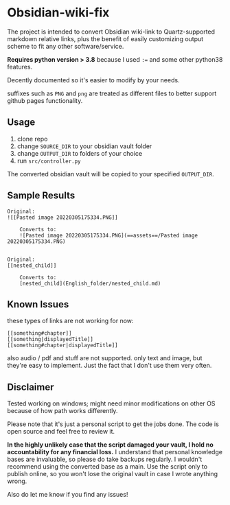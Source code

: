 # Obsidian-wiki-fix
The project is intended to convert Obsidian wiki-link to Quartz-supported markdown relative links, plus the benefit of easily customizing output scheme to fit any other software/service.

**Requires python version > 3.8** because I used `:=` and some other python38 features.

Decently documented so it's easier to modify by your needs.

suffixes such as `PNG` and `png` are treated as different files to better support github pages functionality. 




## Usage

1. clone repo
2. change `SOURCE_DIR` to your obsidian vault folder
3. change `OUTPUT_DIR` to folders of your choice
4. run `src/controller.py`

The converted obsidian vault will be copied to your specified `OUTPUT_DIR`.




## Sample Results

```
Original:
![[Pasted image 20220305175334.PNG]]

    Converts to:
    ![Pasted image 20220305175334.PNG](==assets==/Pasted image 20220305175334.PNG)


Original:
[[nested_child]]

    Converts to:
    [nested_child](English_folder/nested_child.md)
```



## Known Issues

these types of links are not working for now:

```
[[something#chapter]]
[[something|displayedTitle]]
[[something#chapter|displayedTitle]]
```

also audio / pdf and stuff are not supported. only text and image, but they're easy to implement. Just the fact that I don't use them very often.





## Disclaimer

Tested working on windows; might need minor modifications on other OS because of how path works differently.

Please note that it's just a personal script to get the jobs done. The code is open source and feel free to review it.

 **In the highly unlikely case that the script damaged your vault, I hold no accountability for any financial loss.** I understand that personal knowledge bases are invaluable, so please do take backups regularly. I wouldn't recommend using the converted base as a main. Use the script only to publish online, so you won't lose the original vault in case I wrote anything wrong.

Also do let me know if you find any issues!
